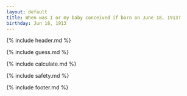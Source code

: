 ```yaml
---
layout: default
title: When was I or my baby conceived if born on June 18, 1913?
birthday: Jun 18, 1913
---
```


{% include header.md %}

{% include guess.md %}

{% include calculate.md %}

{% include safety.md %}

{% include footer.md %}



